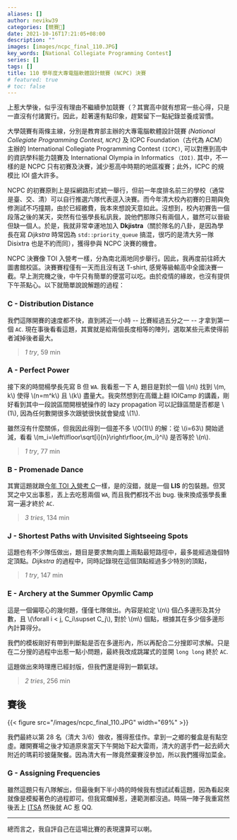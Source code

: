 ```yaml
---
aliases: []
author: nevikw39
categories: [競賽🏁]
date: 2021-10-16T17:21:05+08:00
description: ""
images: [images/ncpc_final_110.JPG]
key_words: [National Collegiate Programming Contest]
series: []
tags: []
title: 110 學年度大專電腦軟體設計競賽 (NCPC) 決賽
# featured: true
# toc: false
---
```


上惹大學後，似乎沒有理由不繼續參加競賽（？其實高中就有想寫一些心得，只是一直沒有付諸實行。因此，趁著還有點印象，趕緊留下一點紀錄並養成習慣。

大學競賽有兩條主線，分別是教育部主辦的大專電腦軟體設計競賽 _(National Collegiate Programming Contest, `NCPC`)_ 及 ICPC Foundation（古代為 ACM）主辦的 International Collegiate Programming Contest `(ICPC)`, 可以對應到高中的資訊學科能力競賽及 International Olympia in Informatics `（IOI)`. 其中，不一樣的是 NCPC 只有初賽及決賽，減少惹高中時期的地區複賽；此外，ICPC 的規模比 IOI 盛大許多。

NCPC 的初賽原則上是採網路形式統一舉行，但前一年度排名前三的學校（通常是臺、交、清）可以自行推選六隊代表逕入決賽。而今年清大校內初賽的日期與免修測試不巧撞期，由於已經繳費，我本來想說天意如此。沒想到，校內初賽告一個段落之後的某天，突然有位張學長私訊我，說他們那隊只有兩個人，雖然可以晉級但缺一個人。於是，我就非常幸運地加入 **Dkjistra**（關於隊名的八卦，是因為學長在寫 _Dijkstra_ 時常因為 `std::priority_queue` 搞混，很巧的是清大另一隊 Disixtra 也是不約而同），獲得參與 NCPC 決賽的機會。

NCPC 決賽像 TOI 入營考一樣，分為南北兩地同步舉行。因此，我再度前往師大圖書館校區。決賽賽程僅有一天而且沒有送 T-shirt, 感覺等級輸高中全國決賽一截。早上測完機之後，中午只有簡單的便當可以吃。由於疫情的緣故，也沒有提供下午茶點心。以下就簡單說說解題的過程：

### C - Distribution Distance

我們這隊開賽的速度都不快，直到將近一小時 -- 比賽經過五分之一 -- 才拿到第一個 `AC`. 現在事後看看這題，其實就是給兩個長度相等的陣列，選取某些元素使得前者減掉後者最大。

> _1 try_, 59 min

### A - Perfect Power

接下來的時間楊學長先寫 B 但 `WA`. 我看惹一下 A, 題目是對於一個 \\(n\\) 找到 \\(m, k\\) 使得 \\(n=m^k\\) 且 \\(k\\) 盡量大。我突然想到在高鐵上翻 IOICamp 的講義，剛好看到其中一段說區間開根號操作的 lazy propagation 可以記錄區間是否都是 \\(1\\), 因為任何數開很多次跟號很快就會變成 \\(1\\).

雖然沒有什麼關係，但我因此得到一個差不多 \\(O(1)\\) 的解：從 \\(i=63\\) 開始遞減，看看 \\(m_i=\left\lfloor\sqrt[i]{n}\right\rfloor,{m_i}^i\\) 是否等於 \\(n\\).

> _1 try_, 77 min

### B - Promenade Dance

其實這題就跟[今年 TOI 入營考 C](https://www.facebook.com/bangye.wu/posts/10158499012393241)一樣，是的沒錯，就是一個 **LIS** 的包裝題。但冥冥之中又出事惹，丟上去吃惹兩個 `WA`, 而且我們都找不出 bug. 後來換成張學長重寫一遍才終於 `AC`.

> _3 tries_, 134 min

### J - Shortest Paths with Unvisited Sightseeing Spots

這題也有不少隊伍做出，題目是要求無向圖上兩點最短路徑中，最多能經過幾個特定頂點。_Dijkstra_ 的過程中，同時記錄現在這個頂點經過多少特別的頂點，

> _1 try_, 147 min

### E - Archery at the Summer Opymlic Camp

這是一個偏噁心的幾何題，僅僅七隊做出。內容是給定 \\(n\\) 個凸多邊形及其分數，且 \\(\forall i < j, C_i\supset C_j\\), 對於 \\(m\\) 個點，根據其在多少個多邊形內計算得分。

我們的模板剛好有帶到判斷點是否在多邊形內，所以再配合二分搜即可求解。只是在二分搜的過程中出惹一點小問題，最終我改成跳躍式的並開 `long long` 終於 `AC`.

這題做出來時理應已經封版，但我們還是得到一顆氣球。

> _2 tries_, 256 min

## 賽後

{{< figure src="/images/ncpc_final_110.JPG" width="69%" >}}

我們最終以第 28 名（清大 3/6）做收，獲得惹佳作。拿到一之鄉的餐盒是有點空虛。離開賽場之後才知道原來當天下午開始下起大雷雨，清大的選手們一起去師大附近的瑪莉珍披薩聚餐。因為清大有一隊竟然棄賽沒參加，所以我們獲得加菜金。

### G - Assigning Frequencies

雖然這題只有八隊解出，但最後剩下半小時的時候我有想試試看這題，因為看起來就像是模擬著色的過程即可。但我寫爛掉惹，連範測都沒過。時隔一陣子我重寫然後丟上 [ITSA](https://e-tutor.itsa.org.tw/e-Tutor/Question_bank.php?id=14) 然後就 AC 惹 QQ.

---

總而言之，我自評自己在這場比賽的表現還算可以喇。
